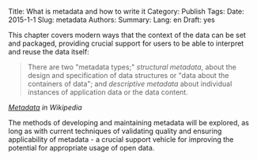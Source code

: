Title: What is metadata and how to write it
Category: Publish
Tags:
Date: 2015-1-1
Slug: metadata
Authors:
Summary:
Lang: en
Draft: yes

This chapter covers modern ways that the context of the data can be set and packaged, providing crucial support for users to be able to interpret and reuse the data itself:

> There are two "metadata types;" *structural metadata*, about the design and specification of data structures or "data about the containers of data"; and *descriptive metadata* about individual instances of application data or the data content.

*[Metadata](http://en.wikipedia.org/wiki/Metadata) in Wikipedia*

The methods of developing and maintaining metadata will be explored, as long as with current techniques of validating quality and ensuring applicability of metadata - a crucial support vehicle for improving the potential for appropriate usage of open data.
